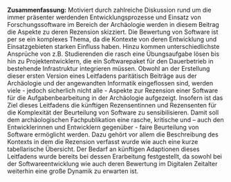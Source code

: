 **Zusammenfassung:** Motiviert durch zahlreiche Diskussion rund um die immer präsenter werdenden Entwicklungsprozesse und Einsatz von Forschungssoftware im Bereich der Archäologie werden in diesem Beitrag die Aspekte zu deren Rezension skizziert. Die Bewertung von Software ist per se ein komplexes Thema, da die Kontexte von deren Entwicklung und Einsatzgebieten starken Einfluss haben. Hinzu kommen unterschiedlichste Ansprüche von z.B. Studierenden die rasch eine Übungsaufgabe lösen bis hin zu Projektentwicklern, die ein Softwarepaket für den Dauerbetrieb in bestehende Infrastruktur integrieren müssen. Obwohl an der Erstellung dieser ersten Version eines Leitfadens paritätisch Beiträge aus der Archäologie und der angewandten Informatik eingeflossen sind, werden viele - jedoch sicherlich nicht alle - Aspekte zur Rezension einer Software für die Aufgabenbearbeitung in der Archäologie aufgezeigt. Insofern ist das Ziel dieses Leitfadens die künftigen Rezensentinnen und Rezensenten für die Komplexität der Beurteilung von Software zu sensibilisieren. Damit soll dem archäologischen Fachpublikation eine rasche, kritische und – auch den Entwicklerinnen und Entwicklern gegenüber - faire Beurteilung von Software ermöglicht werden. Dazu gehört vor allem die Beschreibung des Kontexts in dem die Rezension verfasst wurde wie auch eine kurze tabellarische Übersicht. Der Bedarf an künftigen Adaptionen dieses Leitfadens wurde bereits bei dessen Erarbeitung festgestellt, da sowohl bei der Softwareentwicklung wie auch deren Bewertung im Digitalen Zeitalter weiterhin eine große Dynamik zu erwarten ist.
